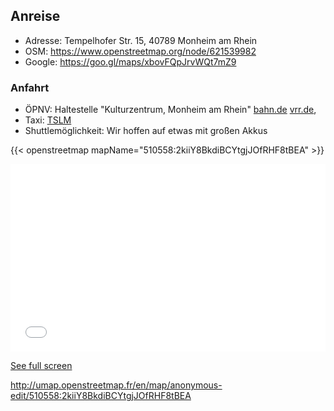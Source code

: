 ## Anreise

 * Adresse: Tempelhofer Str. 15, 40789 Monheim am Rhein 
 * OSM: https://www.openstreetmap.org/node/621539982
 * Google: https://goo.gl/maps/xbovFQpJrvWQt7mZ9

### Anfahrt
 * ÖPNV: Haltestelle "Kulturzentrum, Monheim am Rhein" [bahn.de](https://reiseauskunft.bahn.de) [vrr.de](https://www.vrr.de/de/fahrplan-mobilitaet/fahrplanauskunft/?coordOutputFormat=WGS84%255Bdd.ddddd%255D&command=&itdLPxx_useJs=1&std3_suggestMacro=std3_suggest&itdLPxx_contractor=&std3_contractorMacro=&includedMeans=checkbox&useRealtime=1&inclMOT_0Macro=true&inclMOT_1=true&inclMOT_2=true&inclMOT_4Macro=true&inclMOT_5Macro=true&inclMOT_8Macro=true&imparedOptionsActive=1&itdLPxx_snippet=1&vrr_content_plugin=tx_vrrtrafficdata_triprequest&sessionID=0&requestID=1&std3_commonMacro=trip&std3_customMacro=true&routeType=LEASTTIME&trITMOTvalue100=10&useProxFootSearch=on&itdLPxx_template=tripresults_pt_trip&itdTripDateTimeDepArr=dep&itdDateDayMonthYear=14.10.2020&itdTime=02%3A43&itdTripDateTimeDepArrRadio=dep&name_origin=&nameInfo_origin=&type_origin=any&name_destination=Monheim+%28Rhein%29%2C+Kulturzentrum&nameInfo_destination=poiID%3A54542%3A5158026%3A-1%3AKulturzentrum%3AMonheim+%28Rhein%29%3AKulturzentrum%3AANY%3APOI%3A766885%3A5363453%3AMRCV%3Anrw&type_destination=any), 
 * Taxi: [TSLM](http://www.tslm.de/)
 * Shuttlemöglichkeit: Wir hoffen auf etwas mit großen Akkus
 
 {{< openstreetmap mapName="510558:2kiiY8BkdiBCYtgjJOfRHF8tBEA" >}}

<iframe width="100%" height="300px" frameborder="0" allowfullscreen src="//umap.openstreetmap.fr/en/map/vhs-monheimrhein_510558?scaleControl=false&miniMap=false&scrollWheelZoom=false&zoomControl=true&allowEdit=false&moreControl=true&searchControl=null&tilelayersControl=null&embedControl=null&datalayersControl=true&onLoadPanel=undefined&captionBar=false"></iframe><p><a href="//umap.openstreetmap.fr/en/map/vhs-monheimrhein_510558">See full screen</a></p>
 
http://umap.openstreetmap.fr/en/map/anonymous-edit/510558:2kiiY8BkdiBCYtgjJOfRHF8tBEA

